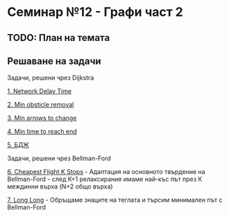 # Семинар №12 - Графи част 2

## TODO: План на темата

## Решаване на задачи

Задачи, решени чрез Dijkstra

[1. Network Delay Time](https://leetcode.com/problems/network-delay-time/description/)

[2. Min obsticle removal](https://leetcode.com/problems/minimum-obstacle-removal-to-reach-corner/)

[3. Min arrows to change](https://leetcode.com/problems/minimum-cost-to-make-at-least-one-valid-path-in-a-grid/description/)

[4. Min time to reach end](https://leetcode.com/problems/minimum-time-to-visit-a-cell-in-a-grid/description/)

[5. БДЖ](https://www.hackerrank.com/contests/sda-hw-11/challenges/1-143)

Задачи, решени чрез Bellman-Ford

[6. Cheapest Flight K Stops](https://leetcode.com/problems/cheapest-flights-within-k-stops/description/) - Адаптация на основното твърдение на Bellman-Ford - след К+1 релаксирания имаме най-къс път през К междинни върха (N+2 общо върха)

[7. Long Long](https://www.hackerrank.com/contests/sda-hw-11/challenges/long-long/problem) - Обръщаме знаците на теглата и търсим минимален път с Bellman-Ford